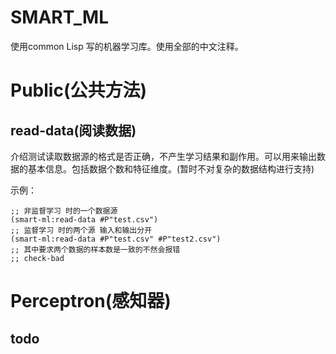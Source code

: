 # SMART_ML

  使用common Lisp 写的机器学习库。使用全部的中文注释。

# Public(公共方法)

## read-data(阅读数据)

  介绍测试读取数据源的格式是否正确，不产生学习结果和副作用。可以用来输出数据的基本信息。包括数据个数和特征维度。(暂时不对复杂的数据结构进行支持)
  
  示例：
  ```common-lisp
  ;; 非监督学习 时的一个数据源
  (smart-ml:read-data #P"test.csv")
  ;; 监督学习 时的两个源 输入和输出分开
  (smart-ml:read-data #P"test.csv" #P"test2.csv")
  ;; 其中要求两个数据的样本数是一致的不然会报错
  ;; check-bad
  ```

# Perceptron(感知器)

## todo
